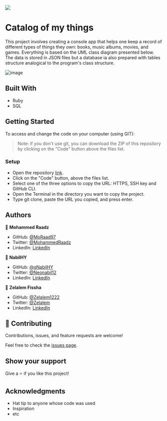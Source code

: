 ![](https://img.shields.io/badge/Microverse-blueviolet)

# Catalog of my things

This project involves creating a console app that helps one keep a record of different types of things they own: books, music albums, movies, and games. Everything is based on the UML class diagram presented below. 
The data is stored in JSON files but a database ia also prepared with tables structure analogical to the program's class structure.

![image](https://raw.githubusercontent.com/microverseinc/curriculum-ruby/main/group-capstone/images/catalog_of_my_things.png?token=GHSAT0AAAAAABXAL25KBXFPQVJL523UUPSSYZATIMQ)

## Built With

- Ruby
- SQL

## Getting Started

To access and change the code on your computer (using GIT):
> Note: if you don't use git, you can download the ZIP of this repository by clicking on the "Code" button above the files list.
### Setup

- Open the repository [link](https://github.com/MoRaad97/Catalog-of-my-things-Ruby-group-capstone).
- Click on the "Code" button, above the files list.
- Select one of the three options to copy the URL: HTTPS, SSH key and GitHub CLI.
- Open the Terminal in the directory you want to copy the project.
- Type git clone, paste the URL you copied, and press enter.



## Authors

👤 **Mohammed Raadz**

- GitHub: [@MoRaad97](https://github.com/MoRaad97)
- Twitter: [@MohammedRaadz](https://twitter.com/MohammedRaadz)
- LinkedIn: [LinkedIn](https://www.linkedin.com/in/mohammed-raad/)

👤 **NabilHY**

- GitHub: [@gNabilHY](https://github.com/NabilHY)
- Twitter: [@Neonabil12](https://twitter.com/NeoNabil2)
- LinkedIn: [LinkedIn](https://www.linkedin.com/in/nabil-hayoun/)

👤 **Zelalem Fissha**

- GitHub: [@Zelalem1222](https://github.com/Zelalem1222)
- Twitter: [@Zelalem](https://twitter.com/Zelalem52236790)
- LinkedIn: [LinkedIn](https://www.linkedin.com/in/zelalemfissha/)

## 🤝 Contributing

Contributions, issues, and feature requests are welcome!

Feel free to check the [issues page](../../issues/).

## Show your support

Give a ⭐️ if you like this project!

## Acknowledgments

- Hat tip to anyone whose code was used
- Inspiration
- etc


